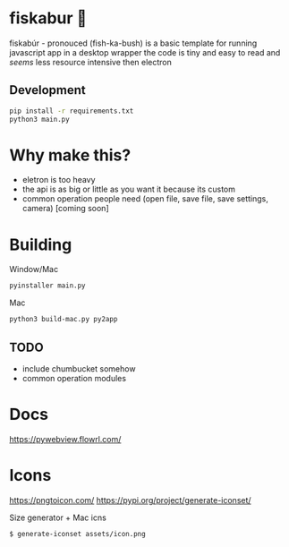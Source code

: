 # fiskabur 🐡
fiskabúr - pronouced (fish-ka-bush) is a basic template for running javascript app in a desktop wrapper
the code is tiny and easy to read and *seems* less resource intensive then electron


## Development

```bash
pip install -r requirements.txt 
python3 main.py
```

# Why make this?
- eletron is too heavy
- the api is as big or little as you want it because its custom
- common operation people need (open file, save file, save settings, camera) [coming soon]

# Building

Window/Mac
```bash
pyinstaller main.py 
```

Mac
```bash
python3 build-mac.py py2app
```

## TODO
- include chumbucket somehow
- common operation modules

# Docs
https://pywebview.flowrl.com/

# Icons

https://pngtoicon.com/
https://pypi.org/project/generate-iconset/

Size generator + Mac icns
```
$ generate-iconset assets/icon.png
```





